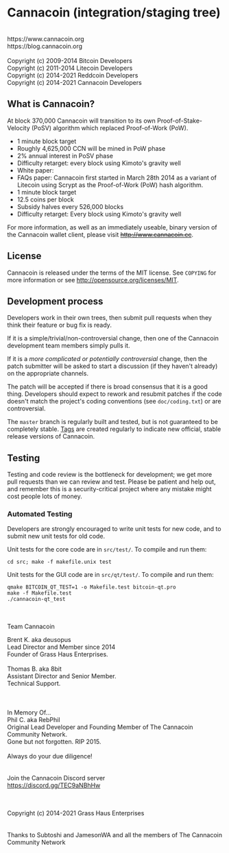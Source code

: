 Cannacoin (integration/staging tree)
=
<br>
https://www.cannacoin.org<br>
https://blog.cannacoin.org<br>
<br>
Copyright (c) 2009-2014 Bitcoin Developers
<br>
Copyright (c) 2011-2014 Litecoin Developers
<br>
Copyright (c) 2014-2021 Reddcoin Developers
<br>
Copyright (c) 2014-2021 Cannacoin Developers
<br>


What is Cannacoin?
----------------

At block 370,000 Cannacoin will transition to its own Proof-of-Stake-Velocity (PoSV) 
algorithm which replaced Proof-of-Work (PoW).
 - 1 minute block target
 - Roughly 4,625,000 CCN will be mined in PoW phase
 - 2% annual interest in PoSV phase
 - Difficulty retarget: every block using Kimoto's gravity well
 - White paper: 
 - FAQs paper: 
Cannacoin first started in March 28th 2014 as a variant of Litecoin using Scrypt as
the Proof-of-Work (PoW) hash algorithm.
 - 1 minute block target
 - 12.5 coins per block
 - Subsidy halves every 526,000 blocks
 - Difficulty retarget: Every block using Kimoto's gravity well

For more information, as well as an immediately useable, binary version of
the Cannacoin wallet client, please visit <s>http://www.cannacoin.cc</s>.

License
-------

Cannacoin is released under the terms of the MIT license. See `COPYING` for more
information or see http://opensource.org/licenses/MIT.

Development process
-------------------

Developers work in their own trees, then submit pull requests when they think
their feature or bug fix is ready.

If it is a simple/trivial/non-controversial change, then one of the Cannacoin
development team members simply pulls it.

If it is a *more complicated or potentially controversial* change, then the patch
submitter will be asked to start a discussion (if they haven't already) on the
appropriate channels.

The patch will be accepted if there is broad consensus that it is a good thing.
Developers should expect to rework and resubmit patches if the code doesn't
match the project's coding conventions (see `doc/coding.txt`) or are
controversial.

The `master` branch is regularly built and tested, but is not guaranteed to be
completely stable. [Tags](https://github.com/cannacoin-project/cannacoin/tags) are created
regularly to indicate new official, stable release versions of Cannacoin.

Testing
-------

Testing and code review is the bottleneck for development; we get more pull
requests than we can review and test. Please be patient and help out, and
remember this is a security-critical project where any mistake might cost people
lots of money.

### Automated Testing

Developers are strongly encouraged to write unit tests for new code, and to
submit new unit tests for old code.

Unit tests for the core code are in `src/test/`. To compile and run them:

    cd src; make -f makefile.unix test

Unit tests for the GUI code are in `src/qt/test/`. To compile and run them:

    qmake BITCOIN_QT_TEST=1 -o Makefile.test bitcoin-qt.pro
    make -f Makefile.test
    ./cannacoin-qt_test


<br><br>
Team Cannacoin

Brent K. aka deusopus<br>
Lead Director and Member since 2014<br>
Founder of Grass Haus Enterprises.<br>
<br>
Thomas B. aka 8bit<br>
Assistant Director and Senior Member.<br>
Technical Support.<br>
<br><br><br>
In Memory Of...<br>
Phil C. aka RebPhil<br>
Original Lead Developer and Founding Member of The Cannacoin Community Network.<br>
Gone but not forgotten. RIP 2015.<br>
<br>
Always do your due diligence!<br>
<br><br>
Join the Cannacoin Discord server<br>
https://discord.gg/TEC9aNBhHw<br>
<br>
<br>

Copyright (c) 2014-2021 Grass Haus Enterprises<br>
<br><br>
Thanks to Subtoshi and JamesonWA and all the members of The Cannacoin Community Network
